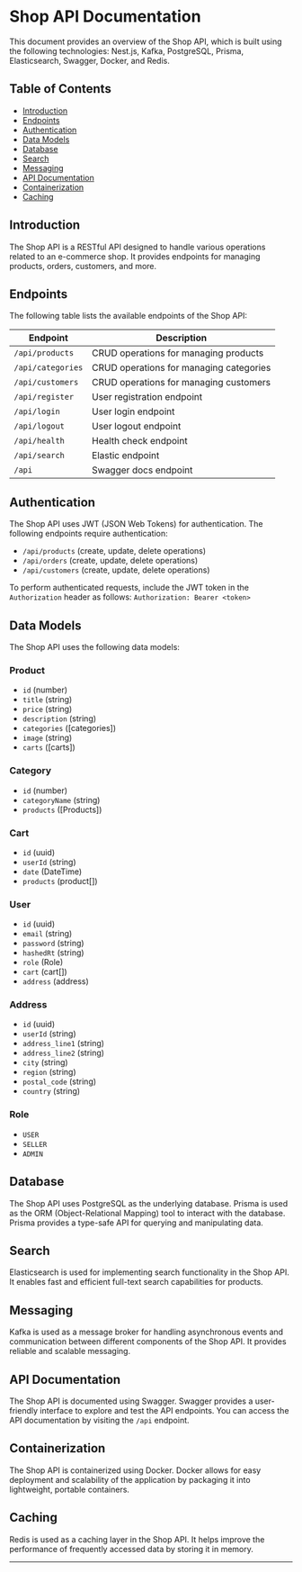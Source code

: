 # Shop API Documentation

This document provides an overview of the Shop API, which is built using the following technologies: Nest.js, Kafka, PostgreSQL, Prisma, Elasticsearch, Swagger, Docker, and Redis.

## Table of Contents

- [Introduction](#introduction)
- [Endpoints](#endpoints)
- [Authentication](#authentication)
- [Data Models](#data-models)
- [Database](#database)
- [Search](#search)
- [Messaging](#messaging)
- [API Documentation](#api-documentation)
- [Containerization](#containerization)
- [Caching](#caching)

## Introduction

The Shop API is a RESTful API designed to handle various operations related to an e-commerce shop. It provides endpoints for managing products, orders, customers, and more.

## Endpoints

The following table lists the available endpoints of the Shop API:

| Endpoint                     | Description                                     |
| ---------------------------- | ----------------------------------------------- |
| `/api/products`              | CRUD operations for managing products           |
| `/api/categories`            | CRUD operations for managing categories         |
| `/api/customers`             | CRUD operations for managing customers          |
| `/api/register`              | User registration endpoint                      |
| `/api/login`                 | User login endpoint                             |
| `/api/logout`                | User logout endpoint                            |
| `/api/health`                | Health check endpoint                           |
| `/api/search`                | Elastic endpoint                                |
| `/api`                       | Swagger docs endpoint                           |

## Authentication

The Shop API uses JWT (JSON Web Tokens) for authentication. The following endpoints require authentication:

- `/api/products` (create, update, delete operations)
- `/api/orders` (create, update, delete operations)
- `/api/customers` (create, update, delete operations)

To perform authenticated requests, include the JWT token in the `Authorization` header as follows: `Authorization: Bearer <token>`

## Data Models

The Shop API uses the following data models:

### Product

- `id` (number)
- `title` (string)
- `price` (string)
- `description` (string)
- `categories` ([categories])
- `image` (string)
- `carts` ([carts])

### Category

- `id` (number)
- `categoryName` (string)
- `products` ([Products])

### Cart

- `id` (uuid)
- `userId` (string)
- `date` (DateTime)
- `products` (product[])

### User

- `id` (uuid)
- `email` (string)
- `password` (string)
- `hashedRt` (string)
- `role` (Role)
- `cart` (cart[])
- `address` (address)

### Address

- `id` (uuid)
- `userId` (string)
- `address_line1` (string)
- `address_line2` (string)
- `city` (string)
- `region` (string)
- `postal_code` (string)
- `country` (string)

### Role
- `USER`
- `SELLER`
- `ADMIN`

## Database

The Shop API uses PostgreSQL as the underlying database. Prisma is used as the ORM (Object-Relational Mapping) tool to interact with the database. Prisma provides a type-safe API for querying and manipulating data.

## Search

Elasticsearch is used for implementing search functionality in the Shop API. It enables fast and efficient full-text search capabilities for products.

## Messaging

Kafka is used as a message broker for handling asynchronous events and communication between different components of the Shop API. It provides reliable and scalable messaging.

## API Documentation

The Shop API is documented using Swagger. Swagger provides a user-friendly interface to explore and test the API endpoints. You can access the API documentation by visiting the `/api` endpoint.

## Containerization

The Shop API is containerized using Docker. Docker allows for easy deployment and scalability of the application by packaging it into lightweight, portable containers.

## Caching

Redis is used as a caching layer in the Shop API. It helps improve the performance of frequently accessed data by storing it in memory.

---
